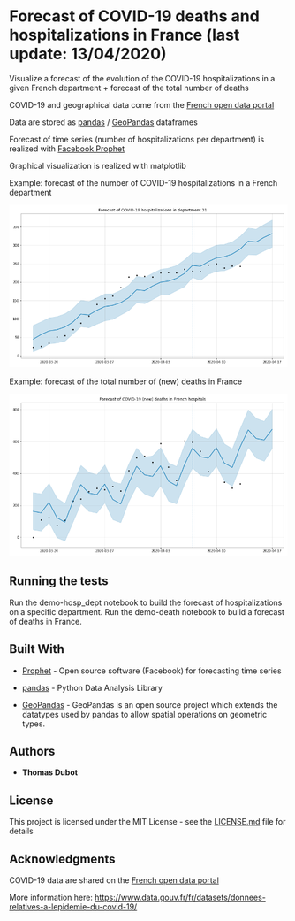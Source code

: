 # Forecast of COVID-19 deaths and hospitalizations in France (last update: 13/04/2020)

Visualize a forecast of the evolution of the COVID-19 hospitalizations in a given French department + forecast of the total number of deaths

COVID-19 and geographical data come from the [French open data portal](https://www.data.gouv.fr/fr/)

Data are stored as [pandas](https://pandas.pydata.org/) / [GeoPandas](http://geopandas.org/) dataframes

Forecast of time series (number of hospitalizations per department) is realized with [Facebook Prophet](https://facebook.github.io/prophet/)

Graphical visualization is realized with matplotlib




Example: forecast of the number of COVID-19 hospitalizations in a French department

![dep](31_forecast.png)


Example: forecast of the total number of (new) deaths in France

![death](death_forecast.png)


## Running the tests

Run the demo-hosp_dept notebook to build the forecast of hospitalizations on a specific department. Run the demo-death notebook to build a forecast of deaths in France.


## Built With

* [Prophet](https://facebook.github.io/prophet/) - Open source software (Facebook) for forecasting time series

* [pandas](https://pandas.pydata.org/) - Python Data Analysis Library

* [GeoPandas](http://geopandas.org/) - GeoPandas is an open source project which extends the datatypes used by pandas to allow spatial operations on geometric types. 



## Authors

* **Thomas Dubot** 

## License

This project is licensed under the MIT License - see the [LICENSE.md](LICENSE.md) file for details


## Acknowledgments

COVID-19 data are shared on the [French open data portal](https://www.data.gouv.fr/fr/)

More information here: https://www.data.gouv.fr/fr/datasets/donnees-relatives-a-lepidemie-du-covid-19/
